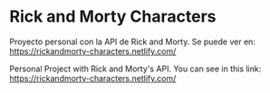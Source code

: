 # Rick and Morty Characters

Proyecto personal con la API de Rick and Morty.
Se puede ver en: https://rickandmorty-characters.netlify.com/

Personal Project with Rick and Morty's API.
You can see in this link: https://rickandmorty-characters.netlify.com/
